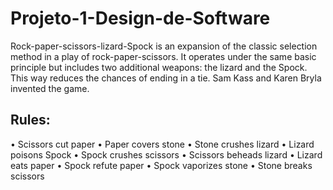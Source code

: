 # Projeto-1-Design-de-Software

Rock-paper-scissors-lizard-Spock is an expansion of the classic selection method in a play
of rock-paper-scissors. It operates under the same basic principle but includes two additional weapons: the lizard and the Spock. This way reduces the chances of ending in a
tie. Sam Kass and Karen Bryla invented the game.

## Rules:
• Scissors cut paper
• Paper covers stone
• Stone crushes lizard
• Lizard poisons Spock
• Spock crushes scissors
• Scissors beheads lizard
• Lizard eats paper
• Spock refute paper
• Spock vaporizes stone
• Stone breaks scissors
